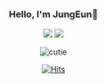 <div align="center">
  
  ### Hello, I'm JungEun👏
  
  <a href="https://www.instagram.com/jung0_n_/" target="_blank"><img src="https://img.shields.io/badge/jung0_n-FFFFFF?style=flat-square&logo=Instagram&logoColor=E4405F"/></a>
  <a href="https://velog.io/@jungizz_" target="_blank"><img src="https://img.shields.io/badge/jungizz_-FFFFFF?style=flat-square&logo=velog&logoColor=20C997"/></a>  
  
  ![cutie](https://github.com/jungizz/jungizz/assets/113113802/f79d83bc-b0d1-46fd-9411-53243d3980c2)  
   
<!--   [![Top Langs](https://github-readme-stats.vercel.app/api/top-langs/?username=jungizz&layout=compact&hide_border=true&theme=vue)](https://github.com/jungizz/jungizz) -->
 <!-- ![Jungizz's GitHub stats](https://github-readme-stats.vercel.app/api?username=jungizz&show_icons=true&theme=vue)-->
  
  [![Hits](https://hits.seeyoufarm.com/api/count/incr/badge.svg?url=https%3A%2F%2Fgithub.com%2Fjungizz&count_bg=%23ADDF87&title_bg=%23778879&icon=github.svg&icon_color=%23E7E7E7&title=hits&edge_flat=false)](https://hits.seeyoufarm.com)  

</div>
